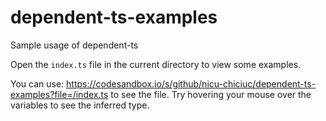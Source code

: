 # dependent-ts-examples
Sample usage of dependent-ts

Open the `index.ts` file in the current directory to view some examples.

You can use: https://codesandbox.io/s/github/nicu-chiciuc/dependent-ts-examples?file=/index.ts
to see the file. Try hovering your mouse over the variables to see the inferred type.

